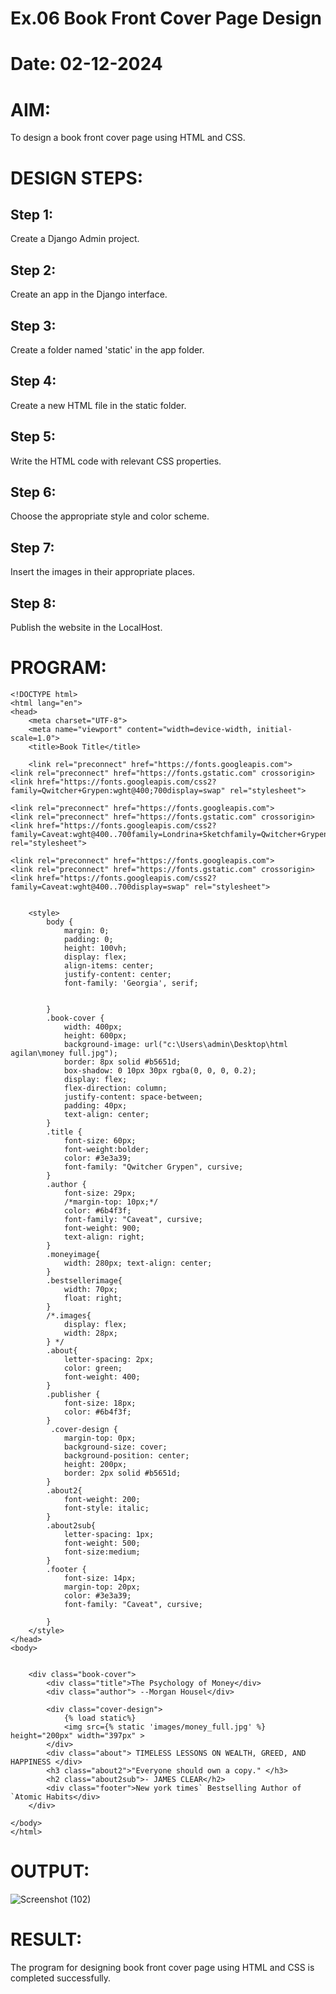 # Ex.06 Book Front Cover Page Design
# Date: 02-12-2024
# AIM:
To design a book front cover page using HTML and CSS.

# DESIGN STEPS:
## Step 1:
Create a Django Admin project.

## Step 2:
Create an app in the Django interface.

## Step 3:
Create a folder named 'static' in the app folder.

## Step 4:
Create a new HTML file in the static folder.

## Step 5:
Write the HTML code with relevant CSS properties.

## Step 6:
Choose the appropriate style and color scheme.

## Step 7:
Insert the images in their appropriate places.

## Step 8:
Publish the website in the LocalHost.

# PROGRAM:
~~~
<!DOCTYPE html>
<html lang="en">
<head>
    <meta charset="UTF-8">
    <meta name="viewport" content="width=device-width, initial-scale=1.0">
    <title>Book Title</title>

    <link rel="preconnect" href="https://fonts.googleapis.com">
<link rel="preconnect" href="https://fonts.gstatic.com" crossorigin>
<link href="https://fonts.googleapis.com/css2?family=Qwitcher+Grypen:wght@400;700display=swap" rel="stylesheet">

<link rel="preconnect" href="https://fonts.googleapis.com">
<link rel="preconnect" href="https://fonts.gstatic.com" crossorigin>
<link href="https://fonts.googleapis.com/css2?family=Caveat:wght@400..700family=Londrina+Sketchfamily=Qwitcher+Grypen:wght@400;700&display=swap" rel="stylesheet">

<link rel="preconnect" href="https://fonts.googleapis.com">
<link rel="preconnect" href="https://fonts.gstatic.com" crossorigin>
<link href="https://fonts.googleapis.com/css2?family=Caveat:wght@400..700display=swap" rel="stylesheet">


    <style>
        body {
            margin: 0;
            padding: 0;
            height: 100vh;
            display: flex;
            align-items: center;
            justify-content: center;
            font-family: 'Georgia', serif;
            
           
        }
        .book-cover {
            width: 400px;
            height: 600px;
            background-image: url("c:\Users\admin\Desktop\html agilan\money full.jpg");
            border: 8px solid #b5651d;
            box-shadow: 0 10px 30px rgba(0, 0, 0, 0.2);
            display: flex;
            flex-direction: column;
            justify-content: space-between;
            padding: 40px;
            text-align: center;
        }
        .title {
            font-size: 60px;
            font-weight:bolder;
            color: #3e3a39;
            font-family: "Qwitcher Grypen", cursive;
        }
        .author {
            font-size: 29px;
            /*margin-top: 10px;*/
            color: #6b4f3f;
            font-family: "Caveat", cursive;
            font-weight: 900;
            text-align: right;
        }
        .moneyimage{
            width: 280px; text-align: center;
        }
        .bestsellerimage{
            width: 70px;
            float: right;
        }
        /*.images{
            display: flex;
            width: 28px; 
        } */
        .about{
            letter-spacing: 2px;
            color: green;
            font-weight: 400;
        }
        .publisher {
            font-size: 18px;
            color: #6b4f3f;
        }
         .cover-design {
            margin-top: 0px; 
            background-size: cover;
            background-position: center;
            height: 200px;
            border: 2px solid #b5651d;
        }  
        .about2{
            font-weight: 200;
            font-style: italic;
        }
        .about2sub{
            letter-spacing: 1px;
            font-weight: 500;
            font-size:medium;
        }
        .footer {
            font-size: 14px;
            margin-top: 20px;
            color: #3e3a39;
            font-family: "Caveat", cursive;

        }
    </style>
</head>
<body>
    

    <div class="book-cover">
        <div class="title">The Psychology of Money</div>
        <div class="author"> --Morgan Housel</div>
        
        <div class="cover-design">
            {% load static%}
            <img src={% static 'images/money_full.jpg' %} height="200px" width="397px" >
        </div>
        <div class="about"> TIMELESS LESSONS ON WEALTH, GREED, AND HAPPINESS </div>
        <h3 class="about2">"Everyone should own a copy." </h3>
        <h2 class="about2sub">- JAMES CLEAR</h2>
        <div class="footer">New york times` Bestselling Author of `Atomic Habits</div>
    </div>

</body>
</html>
~~~
# OUTPUT:
![Screenshot (102)](https://github.com/user-attachments/assets/ea91f32c-7de5-4912-839d-307ad8cf84c8)




# RESULT:
The program for designing book front cover page using HTML and CSS is completed successfully.
